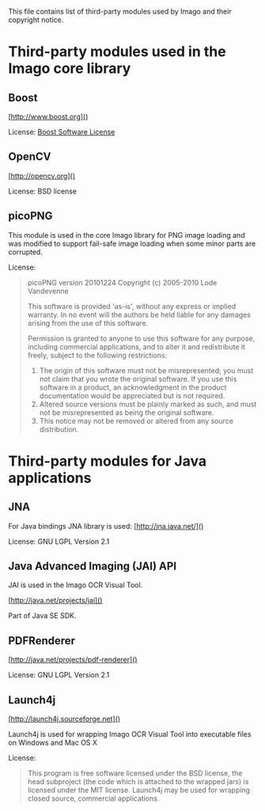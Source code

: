 This file contains list of third-party modules used by Imago and their copyright notice.

# Third-party modules used in the Imago core library #

## Boost ##

[http://www.boost.org]()

License: [Boost Software License](http://www.boost.org/users/license.html)

## OpenCV ##

[http://opencv.org]()

License: BSD license 

## picoPNG ##

This module is used in the core Imago library for PNG image loading and was modified to support fail-safe image loading when some minor parts are corrupted.

License:
> picoPNG version 20101224
> Copyright (c) 2005-2010 Lode Vandevenne
> 
> This software is provided 'as-is', without any express or implied warranty. In no event will the authors be held liable for any damages arising from the use of this software.
> 
> Permission is granted to anyone to use this software for any purpose, including commercial applications, and to alter it and redistribute it freely, subject to the following restrictions:
> 
> 1. The origin of this software must not be misrepresented; you must not claim that you wrote the original software. If you use this software in a product, an acknowledgment in the product documentation would be appreciated but is not required.
> 2. Altered source versions must be plainly marked as such, and must not be misrepresented as being the original software.
> 3. This notice may not be removed or altered from any source distribution.

# Third-party modules for Java applications #

## JNA ##
For Java bindings JNA library is used: [http://jna.java.net/]()

License: GNU LGPL Version 2.1

## Java Advanced Imaging (JAI) API ##

JAI is used in the Imago OCR Visual Tool.

[http://java.net/projects/jai]()

Part of Java SE SDK.

## PDFRenderer ##

[http://java.net/projects/pdf-renderer]()

License: GNU LGPL Version 2.1

## Launch4j ##

[http://launch4j.sourceforge.net]()

Launch4j is used for wrapping Imago OCR Visual Tool into executable files on Windows and Mac OS X 

License:
> This program is free software licensed under the BSD license, the head subproject (the code which is attached to the wrapped jars) is licensed under the MIT license. Launch4j may be used for wrapping closed source, commercial applications.


